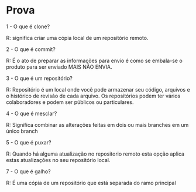 # Prova

1 - O que é clone?

R: significa criar uma cópia local de um repositório remoto.

2 - O que é commit?

R: É o ato de preparar as informações para envio é como se embala-se o produto para ser enviado MAIS NÂO ENVIA.

3 - O que é um repositório?

R: Repositório é um local onde você pode armazenar seu código, arquivos e o histórico de revisão de cada arquivo. Os repositórios podem ter vários colaboradores e podem ser públicos ou particulares.

4 - O que é mesclar?

R: Significa combinar as alterações feitas em dois ou mais branches em um único branch

5 - O que é puxar?

R: Quando há alguma atualização no repositorio remoto esta opção aplica estas atualizações no seu repositório local.

7 - O que é galho?

R: É uma cópia de um repositório que está separada do ramo principal